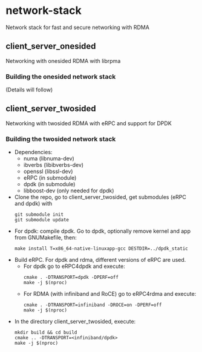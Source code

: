# network-stack
Network stack for fast and secure networking with RDMA

## client_server_onesided
Networking with onesided RDMA with librpma 

### Building the onesided network stack
(Details will follow)

## client_server_twosided
Networking with twosided RDMA with eRPC and support for DPDK

### Building the twosided network stack
  * Dependencies: 
    * numa (libnuma-dev) 
    * ibverbs (libibverbs-dev)
    * openssl (libssl-dev)
    * eRPC (in submodule) 
    * dpdk (in submodule) 
    * libboost-dev (only needed for dpdk)
 * Clone the repo, go to client_server_twosided, get submodules (eRPC and dpdk) with 
   ```
   git submodule init
   git submodule update
   ```
 * For dpdk: compile dpdk. Go to dpdk, optionally remove kernel and app from GNUMakefile, then:
   ```
   make install T=x86_64-native-linuxapp-gcc DESTDIR=../dpdk_static
   ```
 * Build eRPC. For dpdk and rdma, different versions of eRPC are used.
   * For dpdk go to eRPC4dpdk and execute:
     ```
     cmake . -DTRANSPORT=dpdk -DPERF=off
     make -j $(nproc)
     ```
   * For RDMA (with infiniband and RoCE) go to eRPC4rdma and execute:
     ```
     cmake . -DTRANSPORT=infiniband -DROCE=on -DPERF=off
     make -j $(nproc)
     ```
 * In the directory client_server_twosided, execute:
   ```
   mkdir build && cd build
   cmake .. -DTRANSPORT=<infiniband/dpdk>
   make -j $(nproc)
   ```
     
